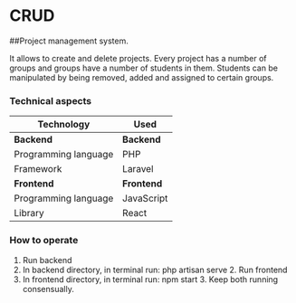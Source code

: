 # CRUD

##Project management system.
                
It allows to create and delete projects. Every project has a number of groups and groups have a number of students in them. Students can be manipulated by being removed, added and assigned to certain groups.


### Technical aspects

Technology	| Used
 ------------ | ------------- 
**Backend** | **Backend**
Programming language | PHP
Framework | Laravel
**Frontend** | **Frontend**
Programming language | JavaScript
Library | React


###  How to operate

1. Run backend
1. In backend directory, in terminal run: php artisan serve
   2. Run frontend
1. In frontend directory, in terminal run: npm start
   3. Keep both running consensually.



